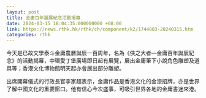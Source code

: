 ```yaml
---
layout: post
title: 金庸百年誕展紀念活動揭幕
date: 2024-03-15 18:04:35.000000000 +08:00
link: https://news.rthk.hk/rthk/ch/component/k2/1744803-20240315.htm
categories: rthk
---
```


今天是已故文學泰斗金庸農曆誕辰一百周年，名為《俠之大者—金庸百年誕辰紀念》的活動揭幕，中環愛丁堡廣場即日起有展覽，展出金庸筆下小說角色雕塑及道具等；香港文化博物館明天起亦會展出部分雕塑。

出席開幕儀式的行政長官李家超表示，金庸作品是香港文化的金漆招牌，亦是世界了解中國文化的重要窗口。他有信心今次盛事，可吸引世界各地的金庸書迷來港。
